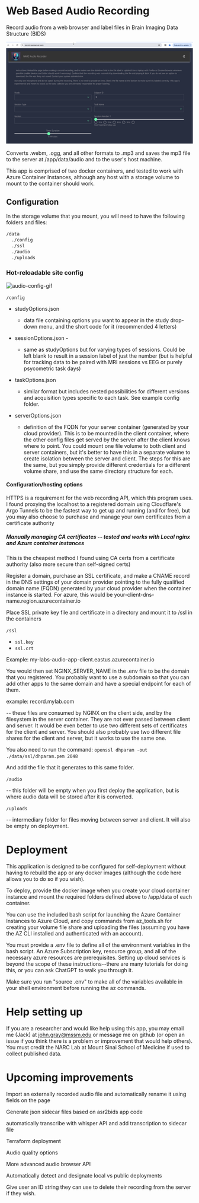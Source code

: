 # Web Based Audio Recording

Record audio from a web browser and label files in Brain Imaging Data Structure (BIDS)

![audio-gif](./gifs/audio-web-recorder.gif)

Converts .webm, .ogg, and all other formats to .mp3 and saves the mp3 file to the server at /app/data/audio and to the user's host machine. 

This app is comprised of two docker containers, and tested to work with Azure Container Instances, although any host with a storage volume to mount to the container should work.

## Configuration
In the storage volume that you mount, you will need to have the following folders and files:

```
/data
  ./config
  ./ssl
  ./audio
  ./uploads
```

### Hot-reloadable site config 

![audio-config-gif](./gifs/audio-web-recorder-hot-reloading.gif)

`/config` 

  - studyOptions.json 

    - data file containing options you want to appear in the study drop-down menu, and the short code for it (recommended 4 letters)

  - sessionOptions.json - 

    - same as studyOptions but for varying types of sessions. Could be left blank to result in a session label of just the number (but is helpful for tracking data to be paired with MRI sessions vs EEG or purely psycometric task days)

  - taskOptions.json 
  
    - similar format but includes nested possibilities for different versions and acquisition types specific to each task. See example config folder.

  - serverOptions.json 

    - definition of the FQDN for your server container (generated by your cloud provider). This is to be mounted in the client container, where the other config files get served by the server after the client knows where to point. You could mount one file volume to both client and server containers, but it's better to have this in a separate volume to create isolation between the server and client. The steps for this are the same, but you simply provide different credentials for a different volume share, and use the same directory structure for each.

#### Configuration/hosting options
HTTPS is a requirement for the web recording API, which this program uses. I found proxying the localhost to a registered domain using Cloudflare's Argo Tunnels to be the fastest way to get up and running (and for free), but you may also choose to purchase and manage your own certificates from a certificate authority

##### Manually managing CA certificates -- tested and works with Local nginx and Azure container instances

This is the cheapest method I found using CA certs from a certificate authority (also more secure than self-signed certs)

Register a domain, purchase an SSL certificate, and make a CNAME record in the DNS settings of your domain provider pointing to the fully qualified domain name (FQDN) generated by your cloud provider when the container instance is started. For azure, this would be your-client-dns-name.region.azurecontainer.io 

Place SSL private key file and certificate in a directory and mount it to /ssl in the containers

`/ssl`
  - `ssl.key`
  - `ssl.crt`

Example: my-labs-audio-app-client.eastus.azurecontainer.io

You would then set NGINX_SERVER_NAME in the .env file to be the domain that you registered. You probably want to use a subdomain so that you can add other apps to the same domain and have a special endpoint for each of them.

example: record.mylab.com

-- these files are consumed by NGINX on the client side, and by the filesystem in the server container. They are not ever passed between client and server. It would be even better to use two different sets of certificates for the client and server. You should also probably use two different file shares for the client and server, but it works to use the same one.

You also need to run the command:
`openssl dhparam -out ./data/ssl/dhparam.pem 2048`

And add the file that it generates to this same folder.

`/audio`

  -- this folder will be empty when you first deploy the application, but is where audio data will be stored after it is converted.

`/uploads`

  -- intermediary folder for files moving between server and client. It will also be empty on deployment.

# Deployment

This application is designed to be configured for self-deployment without having to rebuild the app or any docker images (although the code here allows you to do so if you wish). 

To deploy, provide the docker image when you create your cloud container instance and mount the required folders defined above to /app/data of each container.

You can use the included bash script for launching the Azure Container Instances to Azure Cloud, and copy commands from az_tools.sh for creating your volume file share and uploading the files (assuming you have the AZ CLI installed and authenticated with an account).

You must provide a .env file to define all of the environment variables in the bash script. An Azure Subscription key, resource group, and all of the necessary azure resources are prerequisites. Setting up cloud services is beyond the scope of these instructions--there are many tutorials for doing this, or you can ask ChatGPT to walk you through it.

Make sure you run "source .env" to make all of the variables available in your shell environment before running the az commands. 

# Help setting up
If you are a researcher and would like help using this app, you may email me (Jack) at john.gray@mssm.edu or message me on github (or open an issue if you think there is a problem or improvement that would help others). You must credit the NARC Lab at Mount Sinai School of Medicine if used to collect published data. 


# Upcoming improvements

Import an externally recorded audio file and automatically rename it using fields on the page

Generate json sidecar files based on asr2bids app code

automatically transcribe with whisper API and add transcription to sidecar file

Terraform deployment

Audio quality options

More advanced audio browser API

Automatically detect and designate local vs public deployments

Give user an ID string they can use to delete their recording from the server if they wish.
